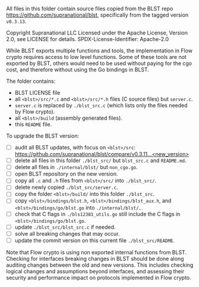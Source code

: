 All files in this folder contain source files copied from the BLST repo https://github.com/supranational/blst, 
specifically from the tagged version `v0.3.13`.

 Copyright Supranational LLC
 Licensed under the Apache License, Version 2.0, see LICENSE for details.
 SPDX-License-Identifier: Apache-2.0

While BLST exports multiple functions and tools, the implementation in Flow crypto requires access to low level functions. Some of these tools are not exported by BLST, others would need to be used without paying for the cgo cost, and therefore without using the Go bindings in BLST. 

The folder contains:
- BLST LICENSE file
- all `<blst>/src/*.c` and `<blst>/src/*.h` files (C source files) but `server.c`.
- `server.c` is replaced by `./blst_src.c` (which lists only the files needed by Flow crypto).
- all `<blst>/build`   (assembly generated files).
- this `README` file.

To upgrade the BLST version:
- [ ] audit all BLST updates, with focus on `<blst>/src`: https://github.com/supranational/blst/compare/v0.3.11...<new_version>
- [ ] delete all files in this folder `./blst_src/` but `blst_src.c` and `README.md`.
- [ ] delete all files in `./internal/blst/` but `non_cgo.go`.
- [ ] open BLST repository on the new version.
- [ ] copy all `.c` and `.h` files from `<blst>/src/` into `./blst_src/`.
- [ ] delete newly copied `./blst_src/server.c`.
- [ ] copy the folder `<blst>/build/` into this folder `./blst_src`.
- [ ] copy `<blst>/bindings/blst.h`, `<blst>/bindings/blst_aux.h`, and `<blst>/bindings/go/blst.go` into `./internal/blst/.`.
- [ ] check that C flags in `./bls12381_utils.go` still include the C flags in `<blst>/bindings/go/blst.go`.
- [ ] update `./blst_src/blst_src.c` if needed.
- [ ] solve all breaking changes that may occur.
- [ ] update the commit version on this current file `./blst_src/README`.

Note that Flow crypto is using non exported internal functions from BLST. Checking for interfaces breaking changes in BLST should be done along auditing changes between the old and new versions. This includes checking logical changes and assumptions beyond interfaces, and assessing their security and performance impact on protocols implemented in Flow crypto.
